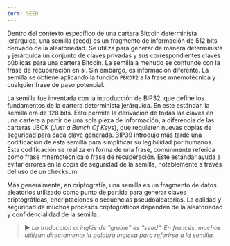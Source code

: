 ```yaml
---
term: SEED
---
```


Dentro del contexto específico de una cartera Bitcoin determinista jerárquica, una semilla (seed) es un fragmento de información de 512 bits derivado de la aleatoriedad. Se utiliza para generar de manera determinista y jerárquica un conjunto de claves privadas y sus correspondientes claves públicas para una cartera Bitcoin. La semilla a menudo se confunde con la frase de recuperación en sí. Sin embargo, es información diferente. La semilla se obtiene aplicando la función `PBKDF2` a la frase mnemotécnica y cualquier frase de paso potencial.

La semilla fue inventada con la introducción de BIP32, que define los fundamentos de la cartera determinista jerárquica. En este estándar, la semilla era de 128 bits. Esto permite la derivación de todas las claves en una cartera a partir de una sola pieza de información, a diferencia de las carteras JBOK (*Just a Bunch Of Keys*), que requieren nuevas copias de seguridad para cada clave generada. BIP39 introdujo más tarde una codificación de esta semilla para simplificar su legibilidad por humanos. Esta codificación se realiza en forma de una frase, comúnmente referida como frase mnemotécnica o frase de recuperación. Este estándar ayuda a evitar errores en la copia de seguridad de la semilla, notablemente a través del uso de un checksum.

Más generalmente, en criptografía, una semilla es un fragmento de datos aleatorios utilizado como punto de partida para generar claves criptográficas, encriptaciones o secuencias pseudoaleatorias. La calidad y seguridad de muchos procesos criptográficos dependen de la aleatoriedad y confidencialidad de la semilla.

> ► *La traducción al inglés de "graine" es "seed". En francés, muchos utilizan directamente la palabra inglesa para referirse a la semilla.*